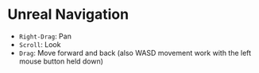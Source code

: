 # Unreal Navigation

- `Right-Drag`: Pan
- `Scroll`: Look
- `Drag`: Move forward and back (also WASD movement work with the left mouse button held down)
